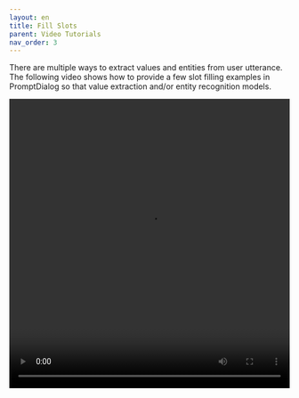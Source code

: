 ```yaml
---
layout: en
title: Fill Slots
parent: Video Tutorials
nav_order: 3
---
```

There are multiple ways to extract values and entities from user utterance. The following video shows how to provide a few slot filling examples in PromptDialog so that value extraction and/or entity recognition models.  

<video src="/assets/images/example/video/fill_slots_compressed.mp4" width="100%" height="520px" controls="controls"></video>
